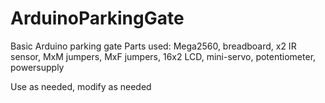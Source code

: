 # ArduinoParkingGate
Basic Arduino parking gate 
Parts used: Mega2560, breadboard, x2 IR sensor, MxM jumpers, MxF jumpers, 16x2 LCD, mini-servo, potentiometer, powersupply 

Use as needed, modify as needed
